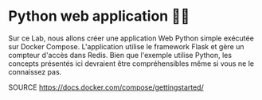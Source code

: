 # Python web application 🐍🐳

Sur ce Lab, nous allons créer une application Web Python simple exécutée sur Docker Compose. L'application utilise le framework Flask et gère un compteur d'accès dans Redis. Bien que l'exemple utilise Python, les concepts présentés ici devraient être compréhensibles même si vous ne le connaissez pas.



SOURCE
https://docs.docker.com/compose/gettingstarted/
